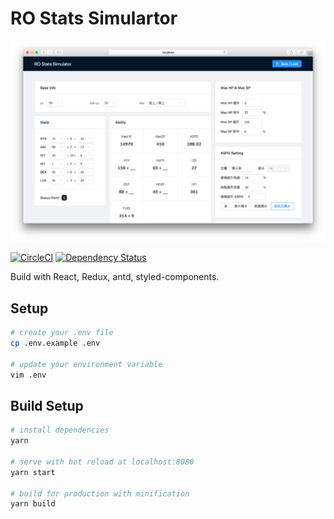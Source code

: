 # RO Stats Simulartor

![demo](images/demo.png)

[![CircleCI](https://circleci.com/gh/jigsawye/ro-stats-simulator/tree/master.svg?style=svg)](https://circleci.com/gh/jigsawye/ro-stats-simulator/tree/master)
[![Dependency Status](https://beta.gemnasium.com/badges/github.com/jigsawye/ro-stats-simulator.svg)](https://beta.gemnasium.com/projects/github.com/jigsawye/ro-stats-simulator)

Build with React, Redux, antd, styled-components.

## Setup

``` bash
# create your .env file
cp .env.example .env

# update your environment variable
vim .env
```

## Build Setup

``` bash
# install dependencies
yarn

# serve with hot reload at localhost:8080
yarn start

# build for production with minification
yarn build
```

